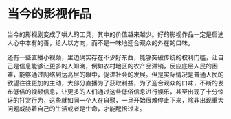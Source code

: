 # 当今的影视作品

当今的影视剧变成了哄人的工具，其中的价值越来越少。好的影视作品一定是启迪人心中本有的善，给人以方向，而不是一味地迎合观众的外在的口味。

还有一些直播小视频，里边确实存在不少好东西，能够突破传统的权利门槛，让自己是信息能够让更多的人知晓，例如农村地区的农产品滞销，反应底层人民的困难，能够通过网络到达高层的眼中，促进社会的发展。但是实际情况是普通人民的欲望往往更加的主动，大部分直播为了获取利益，为了迎合观众的口味，不断的发布低俗的视频信息，让更多的人们通过这些低俗信息进行娱乐，甚至出现了十分惊讶的打赏行为，这些就如同一个人在自慰，一旦开始很难停止下来，除非出现重大问题威胁着自己的生活或者是生命，才能醒悟过来。